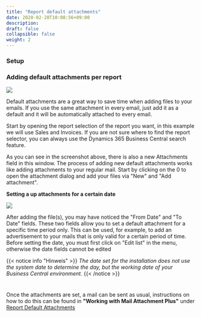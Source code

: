 ```yaml
---
title: "Report default attachments"
date: 2020-02-28T10:08:56+09:00
description: 
draft: false
collapsible: false
weight: 2
---
```

### Setup

### Adding default attachments per report

![](images/apps/attachmentreportselection.png)

Default attachments are a great way to save time when adding files to your emails. If you use the same attachment in every email, just add it as a default and it will be automatically attached to every email.

Start by opening the report selection of the report you want, in this example we will use Sales and Invoices. If you are not sure where to find the report selector, you can always use the Dynamics 365 Business Central search feature.

As you can see in the screenshot above, there is also a new Attachments field in this window. The process of adding new default attachments works like adding attachments to your regular mail. Start by clicking on the 0 to open the attachment dialog and add your files via "New" and "Add attachment".

**Setting a up attachments for a certain date**

![](images/apps/attachmentdates.png)

After adding the file(s), you may have noticed the "From Date" and "To Date" fields. These two fields allow you to set a default attachment for a specific time period only. This can be used, for example, to add an advertisement to your mails that is only valid for a certain period of time. Before setting the date, you must first click on "Edit list" in the menu, otherwise the date fields cannot be edited

{{< notice info "Hinweis" >}}
 _The date set for the installation does not use the system date to determine the day, but the working date of your Business Central environment._
{{< /notice >}}
#

Once the attachments are set, a mail can be sent as usual, instructions on how to do this can be found in **"Working with Mail Attachment Plus"** under [Report Default Attachments](en-us/apps/mail_attachment_plus/working-with-map/defaults-report/)